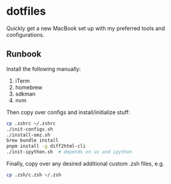 # dotfiles
Quickly get a new MacBook set up with my preferred tools and configurations.

## Runbook

Install the following manually:

1. iTerm
2. homebrew
3. sdkman
4. nvm

Then copy over configs and install/initialize stuff:

```zsh
cp .zshrc ~/.zshrc
./init-configs.sh
./install-omz.sh
brew bundle install
pnpm install -g diff2html-cli
./init-ipython.sh  # depends on uv and ipython
```

Finally, copy over any desired additional custom .zsh files, e.g.

```zsh
cp .zsh/c.zsh ~/.zsh
```
